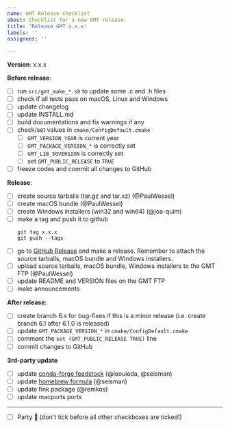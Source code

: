 ```yaml
---
name: GMT Release Checklist
about: Checklist for a new GMT release.
title: 'Release GMT x.x.x'
labels: ''
assignees: ''

---
```


**Version**:  x.x.x

**Before release**:

- [ ] run `src/gmt_make_*.sh` to update some .c and .h files
- [ ] check if all tests pass on macOS, Linux and Windows
- [ ] update changelog
- [ ] update INSTALL.md
- [ ] build documentations and fix warnings if any
- [ ] check/set values in `cmake/ConfigDefault.cmake`
    - [ ] `GMT_VERSION_YEAR` is current year
    - [ ] `GMT_PACKAGE_VERSION_*` is correctly set
    - [ ] `GMT_LIB_SOVERSION` is correctly set
    - [ ] set `GMT_PUBLIC_RELEASE` to `TRUE`
- [ ] freeze codes and commit all changes to GitHub

**Release**:

- [ ] create source tarballs (tar.gz and tar.xz) (@PaulWessel)
- [ ] create macOS bundle (@PaulWessel)
- [ ] create Windows installers (win32 and win64) (@joa-quim)
- [ ] make a tag and push it to github
    ```
    git tag x.x.x
    git push --tags
    ```
- [ ] go to [GitHub Release](https://github.com/GenericMappingTools/gmt/releases) and make a release. Remember to attach the source tarballs, macOS bundle and Windows installers.
- [ ] upload source tarballs, macOS bundle, Windows installers to the GMT FTP (@PaulWessel)
- [ ] update README and VERSION files on the GMT FTP
- [ ] make announcements

**After release**:

- [ ] create branch 6.x for bug-fixes if this is a minor release (i.e. create branch 6.1 after 6.1.0 is released)
- [ ] update `GMT_PACKAGE_VERSION_*` in `cmake/ConfigDefault.cmake`
- [ ] comment the `set (GMT_PUBLIC_RELEASE TRUE)` line
- [ ] commit changes to GitHub

**3rd-party update**

- [ ] update [conda-forge feedstock](https://github.com/conda-forge/gmt-feedstock) (@leouieda, @seisman)
- [ ] update [homebrew formula](https://github.com/Homebrew/homebrew-core/blob/master/Formula/gmt.rb) (@seisman)
- [ ] update fink package (@remkos)
- [ ] update macports ports

---

- [ ] Party :tada: (don't tick before all other checkboxes are ticked!)
